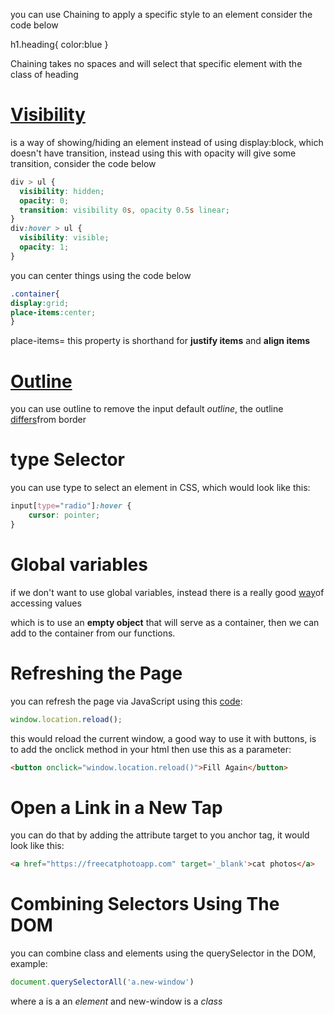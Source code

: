 you can use Chaining to apply a specific style to an element consider the code below

h1.heading{
color:blue
}

Chaining takes no spaces and will select that specific element with the class of heading

# [Visibility](https://developer.mozilla.org/en-US/docs/Web/CSS/visibility)

is a way of showing/hiding an element instead of using display:block, which doesn't have transition, instead using this with opacity will give some transition, consider the code below

```css
div > ul {
  visibility: hidden;
  opacity: 0;
  transition: visibility 0s, opacity 0.5s linear;
}
div:hover > ul {
  visibility: visible;
  opacity: 1;
}
```


you can center things using the code below
```css
.container{
display:grid;
place-items:center;
}
```


place-items= this property is shorthand for **justify items** and **align items** 

# [Outline](https://developer.mozilla.org/en-US/docs/Web/CSS/outline)

you can use outline to remove the input default *outline*, the outline [differs](https://stackoverflow.com/questions/1158515/what-is-the-difference-between-outline-and-border-css-properties)from border

# type Selector 

you can use type to select an element in CSS, which would look like this:

```css
input[type="radio"]:hover {
    cursor: pointer;
}
```

# Global variables 

if we don't want to use global variables, instead there is a really good [way](https://stackoverflow.com/questions/407048/accessing-variables-from-other-functions-without-using-global-variables)of accessing values

which is to use an **empty object** that will serve as a container, then we can add to the container from our functions.

# Refreshing the Page

you can refresh the page via JavaScript using this [code](https://www.freecodecamp.org/news/refresh-the-page-in-javascript-js-reload-window-tutorial/):

```js
window.location.reload();
```

this would reload the current window, a good way to use it with buttons, is to add the onclick method in your html then use this as a parameter:

```html
<button onclick="window.location.reload()">Fill Again</button>
```
# Open a Link in a New Tap 

you can do that by adding the attribute target to you anchor tag, it would look like this:

```html
<a href="https://freecatphotoapp.com" target='_blank'>cat photos</a>
```

# Combining Selectors Using The DOM

you can combine class and elements using the querySelector in the DOM, example:

```javascript
document.querySelectorAll('a.new-window')
```

where a is a an *element* and new-window is a *class*

